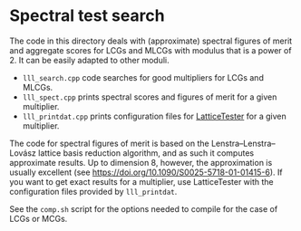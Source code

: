 Spectral test search
====================

The code in this directory deals with (approximate) spectral figures of
merit and aggregate scores for LCGs and MLCGs with modulus that is a power
of 2. It can be easily adapted to other moduli.

- `lll_search.cpp` code searches for good multipliers for LCGs and MLCGs.
- `lll_spect.cpp` prints spectral scores and figures of merit for a given multiplier.
- `lll_printdat.cpp` prints configuration files for [LatticeTester](https://github.com/umontreal-simul/latticetester) for a given multiplier.

The code for spectral figures of merit is based on the
Lenstra–Lenstra–Lovász lattice basis reduction algorithm, and as such it
computes approximate results. Up to dimension 8, however, the
approximation is usually excellent (see
<https://doi.org/10.1090/S0025-5718-01-01415-6>). If you want to get exact
results for a multiplier, use LatticeTester with the configuration files
provided by `lll_printdat`.

See the `comp.sh` script for the options needed to compile for the 
case of LCGs or MCGs.
